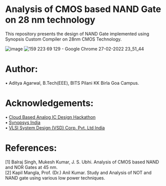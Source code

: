 # Analysis of CMOS based NAND Gate on 28 nm technology

This repository presents the design of NAND Gate implemented using Synopsis Custom Compiler on 28nm CMOS Technology.

![image](https://user-images.githubusercontent.com/76390138/155895413-cf45866c-db03-425c-864e-ffe9f65f342e.png)
![159 223 69 129 - Google Chrome 27-02-2022 23_51_44](https://user-images.githubusercontent.com/76390138/155895622-a548bdbb-e82f-4534-920c-6cf27ae192a1.png)

# Author:
• Aditya Agarwal, B.Tech(EEE), BITS Pilani KK Birla Goa Campus.

# Acknowledgements:
• <a href='https://www.iith.ac.in/events/2022/02/15/Cloud-Based-Analog-IC-Design-Hackathon/'>Cloud Based Analog IC Design Hackathon</a></br>
• <a href='https://www.synopsys.com/'>Synopsys India</a></br>
• <a href='https://www.vlsisystemdesign.com/'>VLSI System Design (VSD) Corp. Pvt. Ltd India</a></br>

# References:
[1] Balraj Singh, Mukesh Kumar, J. S. Ubhi. Analysis of CMOS based NAND and NOR Gates at 45 nm.</br>
[2] Kapil Mangla, Prof. (Dr.) Anil Kumar. Study and Analysis of NOT and NAND gate using various low power techniques.
